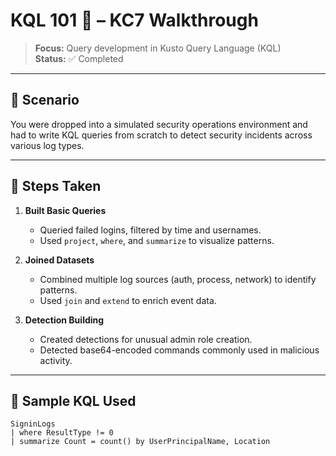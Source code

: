 # KQL 101 🧠 – KC7 Walkthrough

> **Focus:** Query development in Kusto Query Language (KQL)  
> **Status:** ✅ Completed

---

## 🧠 Scenario

You were dropped into a simulated security operations environment and had to write KQL queries from scratch to detect security incidents across various log types.

---

## 🔎 Steps Taken

1. **Built Basic Queries**
   - Queried failed logins, filtered by time and usernames.
   - Used `project`, `where`, and `summarize` to visualize patterns.

2. **Joined Datasets**
   - Combined multiple log sources (auth, process, network) to identify patterns.
   - Used `join` and `extend` to enrich event data.

3. **Detection Building**
   - Created detections for unusual admin role creation.
   - Detected base64-encoded commands commonly used in malicious activity.

---

## 🧰 Sample KQL Used

```kql
SigninLogs
| where ResultType != 0
| summarize Count = count() by UserPrincipalName, Location
